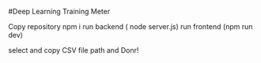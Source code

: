 #Deep Learning Training Meter

Copy repository
npm i 
run backend ( node server.js)
run frontend (npm run dev)

select and copy CSV file path and Donr!

